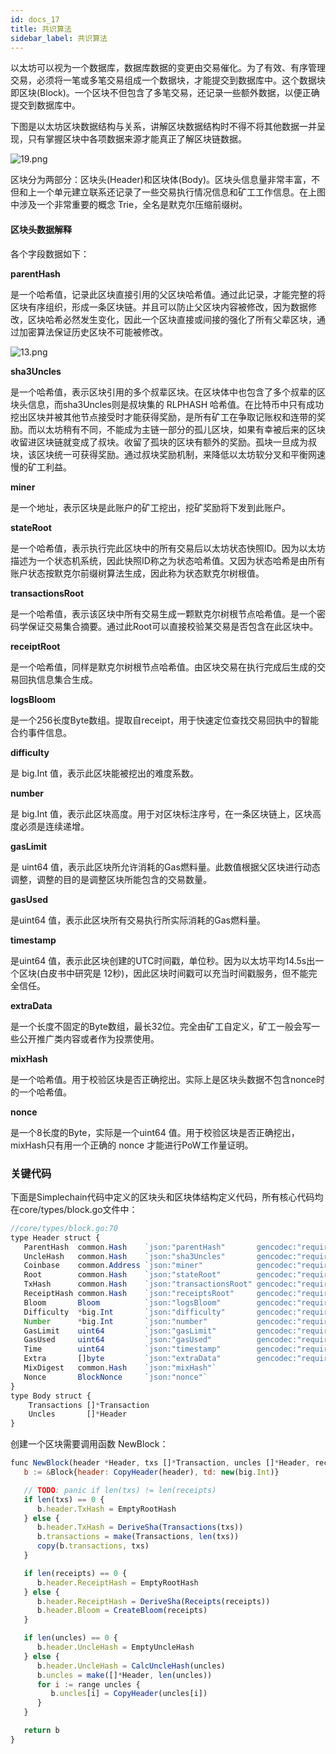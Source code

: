 ```yaml
---
id: docs_17
title: 共识算法
sidebar_label: 共识算法
---
```


以太坊可以视为一个数据库，数据库数据的变更由交易催化。为了有效、有序管理交易，必须将一笔或多笔交易组成一个数据块，才能提交到数据库中。这个数据块即区块(Block)。一个区块不但包含了多笔交易，还记录一些额外数据，以便正确提交到数据库中。

下图是以太坊区块数据结构与关系，讲解区块数据结构时不得不将其他数据一并呈现，只有掌握区块中各项数据来源才能真正了解区块链数据。

![19.png](https://i.loli.net/2020/04/27/C1eqRNahAynJMuv.png)

区块分为两部分：区块头(Header)和区块体(Body)。区块头信息量非常丰富，不但和上一个单元建立联系还记录了一些交易执行情况信息和矿工工作信息。在上图中涉及一个非常重要的概念 Trie，全名是默克尔压缩前缀树。

#### 区块头数据解释

各个字段数据如下：

**parentHash**

是一个哈希值，记录此区块直接引用的父区块哈希值。通过此记录，才能完整的将区块有序组织，形成一条区块链。并且可以防止父区块内容被修改，因为数据修改，区块哈希必然发生变化，因此一个区块直接或间接的强化了所有父辈区块，通过加密算法保证历史区块不可能被修改。

![13.png](https://i.loli.net/2020/04/27/Y5LpelbgwrKmyQj.png)

**sha3Uncles**

是一个哈希值，表示区块引用的多个叔辈区块。在区块体中也包含了多个叔辈的区块头信息，而sha3Uncles则是叔块集的 RLPHASH 哈希值。在比特币中只有成功挖出区块并被其他节点接受时才能获得奖励，是所有矿工在争取记账权和连带的奖励。而以太坊稍有不同，不能成为主链一部分的孤儿区块，如果有幸被后来的区块收留进区块链就变成了叔块。收留了孤块的区块有额外的奖励。孤块一旦成为叔块，该区块统一可获得奖励。通过叔块奖励机制，来降低以太坊软分叉和平衡网速慢的矿工利益。

**miner**

是一个地址，表示区块是此账户的矿工挖出，挖矿奖励将下发到此账户。

**stateRoot**

是一个哈希值，表示执行完此区块中的所有交易后以太坊状态快照ID。因为以太坊描述为一个状态机系统，因此快照ID称之为状态哈希值。又因为状态哈希是由所有账户状态按默克尔前缀树算法生成，因此称为状态默克尔树根值。

**transactionsRoot**

是一个哈希值，表示该区块中所有交易生成一颗默克尔树根节点哈希值。是一个密码学保证交易集合摘要。通过此Root可以直接校验某交易是否包含在此区块中。

**receiptRoot**

是一个哈希值，同样是默克尔树根节点哈希值。由区块交易在执行完成后生成的交易回执信息集合生成。

**logsBloom**

是一个256长度Byte数组。提取自receipt，用于快速定位查找交易回执中的智能合约事件信息。

**difficulty**

是 big.Int 值，表示此区块能被挖出的难度系数。

**number**

是 big.Int 值，表示此区块高度。用于对区块标注序号，在一条区块链上，区块高度必须是连续递增。

**gasLimit**

是 uint64 值，表示此区块所允许消耗的Gas燃料量。此数值根据父区块进行动态调整，调整的目的是调整区块所能包含的交易数量。

**gasUsed**

是uint64 值，表示此区块所有交易执行所实际消耗的Gas燃料量。

**timestamp**

是uint64 值，表示此区块创建的UTC时间戳，单位秒。因为以太坊平均14.5s出一个区块(白皮书中研究是 12秒)，因此区块时间戳可以充当时间戳服务，但不能完全信任。

**extraData**

是一个长度不固定的Byte数组，最长32位。完全由矿工自定义，矿工一般会写一些公开推广类内容或者作为投票使用。

**mixHash**

是一个哈希值。用于校验区块是否正确挖出。实际上是区块头数据不包含nonce时的一个哈希值。

**nonce**

是一个8长度的Byte，实际是一个uint64 值。用于校验区块是否正确挖出，mixHash只有用一个正确的 nonce 才能进行PoW工作量证明。

### 关键代码

下面是Simplechain代码中定义的区块头和区块体结构定义代码，所有核心代码均在core/types/block.go文件中：

```javascript
//core/types/block.go:70
type Header struct {
   ParentHash  common.Hash    `json:"parentHash"       gencodec:"required"`
   UncleHash   common.Hash    `json:"sha3Uncles"       gencodec:"required"`
   Coinbase    common.Address `json:"miner"            gencodec:"required"`
   Root        common.Hash    `json:"stateRoot"        gencodec:"required"`
   TxHash      common.Hash    `json:"transactionsRoot" gencodec:"required"`
   ReceiptHash common.Hash    `json:"receiptsRoot"     gencodec:"required"`
   Bloom       Bloom          `json:"logsBloom"        gencodec:"required"`
   Difficulty  *big.Int       `json:"difficulty"       gencodec:"required"`
   Number      *big.Int       `json:"number"           gencodec:"required"`
   GasLimit    uint64         `json:"gasLimit"         gencodec:"required"`
   GasUsed     uint64         `json:"gasUsed"          gencodec:"required"`
   Time        uint64         `json:"timestamp"        gencodec:"required"`
   Extra       []byte         `json:"extraData"        gencodec:"required"`
   MixDigest   common.Hash    `json:"mixHash"`
   Nonce       BlockNonce     `json:"nonce"`
}
type Body struct {
	Transactions []*Transaction
	Uncles       []*Header
}
```
创建一个区块需要调用函数 NewBlock：

```javascript
func NewBlock(header *Header, txs []*Transaction, uncles []*Header, receipts []*Receipt) *Block {
   b := &Block{header: CopyHeader(header), td: new(big.Int)}

   // TODO: panic if len(txs) != len(receipts)
   if len(txs) == 0 {
      b.header.TxHash = EmptyRootHash
   } else {
      b.header.TxHash = DeriveSha(Transactions(txs))
      b.transactions = make(Transactions, len(txs))
      copy(b.transactions, txs)
   }

   if len(receipts) == 0 {
      b.header.ReceiptHash = EmptyRootHash
   } else {
      b.header.ReceiptHash = DeriveSha(Receipts(receipts))
      b.header.Bloom = CreateBloom(receipts)
   }

   if len(uncles) == 0 {
      b.header.UncleHash = EmptyUncleHash
   } else {
      b.header.UncleHash = CalcUncleHash(uncles)
      b.uncles = make([]*Header, len(uncles))
      for i := range uncles {
         b.uncles[i] = CopyHeader(uncles[i])
      }
   }

   return b
}
```

